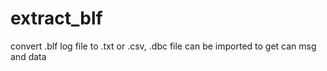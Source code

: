 # extract_blf
convert .blf log file to .txt or .csv, .dbc file can be imported to get can msg and data

